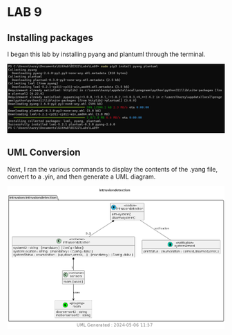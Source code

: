 # LAB 9

## Installing packages

I began this lab by installing pyang and plantuml through the terminal.

![pip3](pip3.png)

## UML Conversion

Next, I ran the various commands to display the contents of the .yang file, convert to a .yin, and then generate a UML diagram.

![intrusion](intrusiondetection.png)
